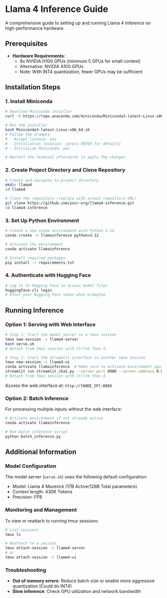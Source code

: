 # Llama 4 Inference Guide

A comprehensive guide to setting up and running Llama 4 inference on high-performance hardware.

## Prerequisites

- **Hardware Requirements**: 
  - 8x NVIDIA H100 GPUs (minimum 5 GPUs for small context)
  - Alternative: NVIDIA A100 GPUs
  - Note: With INT4 quantization, fewer GPUs may be sufficient

## Installation Steps

### 1. Install Miniconda

```bash
# Download Miniconda installer
curl -O https://repo.anaconda.com/miniconda/Miniconda3-latest-Linux-x86_64.sh

# Run the installer
bash Miniconda3-latest-Linux-x86_64.sh
# Follow the prompts:
# - Accept license: yes
# - Installation location: [press ENTER for default]
# - Initialize Miniconda: yes

# Restart the terminal afterwards to apply the changes

```

### 2. Create Project Directory and Clone Repository

```bash
# Create and navigate to project directory
mkdir llama4
cd llama4

# Clone the repository (replace with actual repository URL)
git clone https://github.com/your-org/llama4-inference.git
cd llama4-inference
```

### 3. Set Up Python Environment

```bash
# Create a new conda environment with Python 3.12
conda create -n llamainference python=3.12

# Activate the environment
conda activate llamainference

# Install required packages
pip install -r requirements.txt
```

### 4. Authenticate with Hugging Face

```bash
# Log in to Hugging Face to access model files
huggingface-cli login
# Enter your Hugging Face token when prompted
```

## Running Inference

### Option 1: Serving with Web Interface

```bash
# Step 1: Start the model server in a tmux session
tmux new-session -s llama4-server
bash serve.sh
# Detach from tmux session with Ctrl+b then d

# Step 2: Start the Streamlit interface in another tmux session
tmux new-session -s llama4-ui
conda activate llamainference  # Make sure to activate environment again
streamlit run streamlit_chat.py --server.port 8080 --server.address 0.0.0.0
# Detach from tmux session with Ctrl+b then d
```

Access the web interface at: `http://[NODE_IP]:8080`

### Option 2: Batch Inference

For processing multiple inputs without the web interface:

```bash
# Activate environment if not already active
conda activate llamainference

# Run batch inference script
python batch_inference.py
```

## Additional Information

### Model Configuration

The model server (`serve.sh`) uses the following default configuration:
- Model: Llama 4 Maverick (17B Active/128B Total parameters)
- Context length: 430K Tokens
- Precision: FP8

### Monitoring and Management

To view or reattach to running tmux sessions:
```bash
# List sessions
tmux ls

# Reattach to a session
tmux attach-session -t llama4-server
# or
tmux attach-session -t llama4-ui
```

### Troubleshooting

- **Out of memory errors**: Reduce batch size or enable more aggressive quantization (Could do INT4)
- **Slow inference**: Check GPU utilization and network bandwidth

